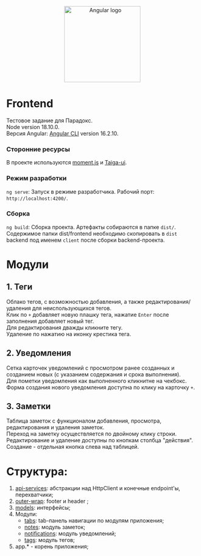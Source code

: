 <p align="center">
  <a href="https://angular.io" target="blank"> <img src="https://angular.io/assets/images/logos/angular/angular.svg" width="200" alt="Angular logo"> </a>
</p>

# Frontend

Тестовое задание для Парадокс. <br>
Node version 18.10.0. <br>
Версия Angular: [Angular CLI](https://github.com/angular/angular-cli) version 16.2.10.

### Сторонние ресурсы
В проекте используются [moment.js](https://momentjs.com/) и [Taiga-ui](https://taiga-ui.dev).

### Режим разработки

`ng serve`: Запуск в режиме разработчика. Рабочий порт: `http://localhost:4200/`. 

### Сборка 

`ng build`: Сборка проекта. Артефакты собираются в папке `dist/`. Содержимое папки dist/frontend необходимо скопировать в `dist` backend под именем `client` после сборки backend-проекта.

# Модули

## 1. Теги

Облако тегов, с возможностью добавления, а также редактирования/удаления для неиспользующихся тегов. <br>
Клик по `+` добавляет новую плашку тега, нажатие `Enter` после заполнения добавляет новый тег. <br>
Для редактирования дважды кликните тегу. <br>
Удаление по нажатию на иконку крестика тега.

## 2. Уведомления

Сетка карточек уведомлений с просмотром ранее созданных и созданием новых (с указанием содержания и срока выполнения). <br>
Для пометки уведомления как выполненного кликнитне на чекбокс. <br>
Форма создания нового уведомления доступна по клику на карточку `+`.

## 3. Заметки
Таблица заметок с функционалом добавления, просмотра, редактирования и удаления заметок. <br>
Переход на заметку осуществляется по двойному клику строки. <br>
Редактирование и удаление доступны по кнопкам столбца "действия". <br>
Создание - отдельная кнопка слева над таблицей. <br>

# Структура:
1. [api-services](/src/app/api-services): абстракции над HttpClient и конечные endpoint'ы, перехватчики;
2. [outer-wrap](/src/app/outer-wrap): footer и header ;
3. [models](/src/app/models): интерфейсы;
4. Модули:
   * [tabs](/src/app/tabs): tab-панель навигации по модулям приложения;
   * [notes](/src/app/notes): модуль заметок;
   * [notifications](/src/app/notifications): модуль уведомлений;
   * [tags](/src/app/tags): модуль тегов;
5. app.* - корень приложения;


